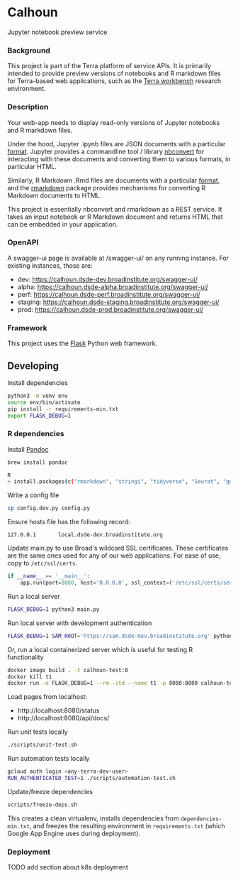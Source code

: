 # Calhoun
Jupyter notebook preview service

### Background
This project is part of the Terra platform of service APIs. It is primarily intended to provide preview versions of notebooks and R markdown files for Terra-based web applications, such as the [Terra workbench](https://www.terra.bio) research environment.

### Description
Your web-app needs to display read-only versions of Jupyter notebooks and R markdown files.

Under the hood, Jupyter .ipynb files are JSON documents with a particular [format](https://nbformat.readthedocs.io). Jupyter provides a commandline tool / library [nbconvert](https://nbconvert.readthedocs.io) for interacting with these documents and converting them to various formats, in particular HTML.

Similarly, R Markdown .Rmd files are documents with a particular [format](https://bookdown.org/yihui/rmarkdown/markdown-document.html), and the [rmarkdown](https://cran.r-project.org/web/packages/rmarkdown/index.html) package provides mechanisms for converting R Markdown documents to HTML.

This project is essentially nbconvert and rmarkdown as a REST service. It takes an input notebook or R Markdown document and returns HTML that can be embedded in your application.

### OpenAPI

A swagger-ui page is available at /swagger-ui/ on any running instance. For existing instances, those are:

* dev: https://calhoun.dsde-dev.broadinstitute.org/swagger-ui/
* alpha: https://calhoun.dsde-alpha.broadinstitute.org/swagger-ui/
* perf: https://calhoun.dsde-perf.broadinstitute.org/swagger-ui/
* staging: https://calhoun.dsde-staging.broadinstitute.org/swagger-ui/
* prod: https://calhoun.dsde-prod.broadinstitute.org/swagger-ui/

### Framework
This project uses the [Flask](https://flask.palletsprojects.com/en/1.1.x/) Python web framework.

## Developing
Install dependencies

```sh
python3 -m venv env
source env/bin/activate
pip install -r requirements-min.txt
export FLASK_DEBUG=1
```

### R dependencies

Install [Pandoc](https://pandoc.org/installing.html)
```sh
brew install pandoc
```

```sh
R
> install.packages(c("rmarkdown", "stringi", "tidyverse", "Seurat", "ggforce"))
```


Write a config file
```sh
cp config.dev.py config.py
```

Ensure hosts file has the following record:
```
127.0.0.1       local.dsde-dev.broadinstitute.org
```

Update main.py to use Broad's wildcard SSL certificates.
These certificates are the same ones used for any of our web applications.
For ease of use, copy to `/etc/ssl/certs`.
```py
if __name__ == '__main__':
    app.run(port=8080, host='0.0.0.0', ssl_context=('/etc/ssl/certs/server.crt', '/etc/ssl/certs/server.key'))
```

Run a local server
```sh
FLASK_DEBUG=1 python3 main.py
```
Run local server with development authentication
```sh
FLASK_DEBUG=1 SAM_ROOT='https://sam.dsde-dev.broadinstitute.org' python3 main.py
```

Or, run a local containerized server which is useful for testing R functionality
```sh
docker image build . -t calhoun-test:0
docker kill t1
docker run -e FLASK_DEBUG=1 --rm -itd --name t1 -p 8080:8080 calhoun-test:0
```

Load pages from localhost:
* http://localhost:8080/status
* http://localhost:8080/api/docs/

Run unit tests locally
```sh
./scripts/unit-test.sh
```

Run automation tests locally
```sh
gcloud auth login <any-terra-dev-user>
RUN_AUTHENTICATED_TEST=1 ./scripts/automation-test.sh
```

Update/freeze dependencies
```sh
scripts/freeze-deps.sh
```
This creates a clean virtualenv, installs dependencies from `dependencies-min.txt`, and freezes the resulting environment in `requirements.txt` (which Google App Engine uses during deployment).

### Deployment

TODO add section about k8s deployment

